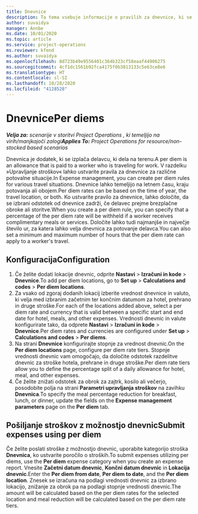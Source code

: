 ```yaml
---
title: Dnevnice
description: Ta tema vsebuje informacije o pravilih za dnevnice, ki se uporabljajo pri upravljanju stroškov.
author: suvaidya
manager: Annbe
ms.date: 10/01/2020
ms.topic: article
ms.service: project-operations
ms.reviewer: kfend
ms.author: suvaidya
ms.openlocfilehash: 8d723b49e9556401c364b323cf58eaaf44906275
ms.sourcegitcommit: 4cf1dc1561b92fca4175f0b3813133c5e63ce8e6
ms.translationtype: HT
ms.contentlocale: sl-SI
ms.lasthandoff: 10/28/2020
ms.locfileid: "4128528"
---
```

# <a name="per-diems"></a><span data-ttu-id="1987d-103">Dnevnice</span><span class="sxs-lookup"><span data-stu-id="1987d-103">Per diems</span></span>

<span data-ttu-id="1987d-104">_**Velja za:** scenarije v storitvi Project Operations , ki temeljijo na virih/manjkajoči zalogi_</span><span class="sxs-lookup"><span data-stu-id="1987d-104">_**Applies To:** Project Operations for resource/non-stocked based scenarios_</span></span>


<span data-ttu-id="1987d-105">Dnevnica je dodatek, ki se izplača delavcu, ki dela na terenu.</span><span class="sxs-lookup"><span data-stu-id="1987d-105">A per diem is an allowance that is paid to a worker who is traveling for work.</span></span> <span data-ttu-id="1987d-106">V razdelku »Upravljanje stroškov« lahko ustvarite pravila za dnevnice za različne potovalne situacije.</span><span class="sxs-lookup"><span data-stu-id="1987d-106">In Expense management, you can create per diem rules for  various travel situations.</span></span> <span data-ttu-id="1987d-107">Dnevnice lahko temeljijo na letnem času, kraju potovanja ali obojem.</span><span class="sxs-lookup"><span data-stu-id="1987d-107">Per diem rates can be based on the time of year, the travel location, or both.</span></span> <span data-ttu-id="1987d-108">Ko ustvarite pravilo za dnevnice, lahko določite, da se izbrani odstotek od dnevnice zadrži, če delavec prejme brezplačne obroke ali storitve.</span><span class="sxs-lookup"><span data-stu-id="1987d-108">When you create a per diem  rule, you can specify that a percentage of the per diem rate will be withheld if a worker receives complimentary meals or services.</span></span> <span data-ttu-id="1987d-109">Določite lahko tudi najmanjše in največje število ur, za katera lahko velja dnevnica za potovanje delavca.</span><span class="sxs-lookup"><span data-stu-id="1987d-109">You can also set a minimum and maximum number of hours that the per diem rate can apply to a worker's travel.</span></span>

## <a name="configuration"></a><span data-ttu-id="1987d-110">Konfiguracija</span><span class="sxs-lookup"><span data-stu-id="1987d-110">Configuration</span></span> 

1. <span data-ttu-id="1987d-111">Če želite dodati lokacije dnevnic, odprite **Nastavi** > **Izračuni in kode** > **Dnevnice**.</span><span class="sxs-lookup"><span data-stu-id="1987d-111">To add per diem locations, go to **Set up** > **Calculations and codes** > **Per diem locations**.</span></span>
2. <span data-ttu-id="1987d-112">Za vsako od zgoraj dodanih lokacij izberite vrednost dnevnice in valuto, ki velja med izbranim začetnim ter končnim datumom za hotel, prehrano in druge stroške.</span><span class="sxs-lookup"><span data-stu-id="1987d-112">For each of the locations added above, select a per diem rate and currency that is valid between a specific start and end date for hotel, meals, and other expenses.</span></span> <span data-ttu-id="1987d-113">Vrednosti dnevnic in valute konfigurirate tako, da odprete **Nastavi** > **Izračuni in kode** > **Dnevnice**.</span><span class="sxs-lookup"><span data-stu-id="1987d-113">Per diem rates and currencies are configured under **Set up** > **Calculations and codes** > **Per diems**.</span></span>
3. <span data-ttu-id="1987d-114">Na strani **Dnevnice** konfigurirajte stopnje za vrednost dnevnic.</span><span class="sxs-lookup"><span data-stu-id="1987d-114">On the **Per diem locations** page, configure per diem rate tiers.</span></span> <span data-ttu-id="1987d-115">Stopnje vrednosti dnevnic vam omogočajo, da določite odstotek razdelitve dnevnic za stroške hotela, prehrane in druge stroške.</span><span class="sxs-lookup"><span data-stu-id="1987d-115">Per diem rate tiers allow you to define the percentage split of a daily allowance for hotel, meal, and other expenses.</span></span> 
4. <span data-ttu-id="1987d-116">Če želite znižati odstotek za obrok za zajtrk, kosilo ali večerjo, posodobite polja na strani **Parametri upravljanja stroškov** na zavihku **Dnevnica**.</span><span class="sxs-lookup"><span data-stu-id="1987d-116">To specify the meal percentage reduction for breakfast, lunch, or dinner, update the fields on the **Expense management parameters** page on the **Per diem** tab.</span></span> 
    
## <a name="submit-expenses-using-per-diem"></a><span data-ttu-id="1987d-117">Pošiljanje stroškov z možnostjo dnevnic</span><span class="sxs-lookup"><span data-stu-id="1987d-117">Submit expenses using per diem</span></span>
<span data-ttu-id="1987d-118">Če želite poslati stroške z možnostjo dnevnic, uporabite kategorijo stroška **Dnevnica**, ko ustvarite poročilo o stroških.</span><span class="sxs-lookup"><span data-stu-id="1987d-118">To submit expenses utilizing per diems, use the **Per diem** expense category when you create an expense report.</span></span> <span data-ttu-id="1987d-119">Vnesite **Začetni datum dnevnic**, **Končni datum dnevnic** in **Lokacija dnevnic**.</span><span class="sxs-lookup"><span data-stu-id="1987d-119">Enter the **Per diem from date**, **Per diem to date**,  and the **Per diem location**.</span></span> <span data-ttu-id="1987d-120">Znesek se izračuna na podlagi vrednosti dnevnic za izbrano lokacijo, znižanje za obrok pa na podlagi stopnje vrednosti dnevnic.</span><span class="sxs-lookup"><span data-stu-id="1987d-120">The amount will be calculated based on the per diem rates for the selected location and meal reduction will be calculated based on the per diem rate tiers.</span></span>
